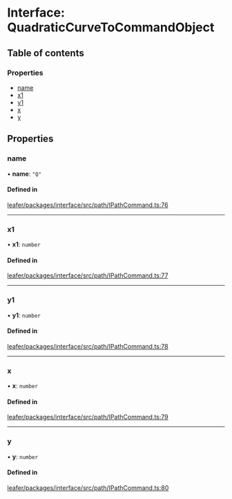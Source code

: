 # Interface: QuadraticCurveToCommandObject

## Table of contents

### Properties

- [name](QuadraticCurveToCommandObject.md#name)
- [x1](QuadraticCurveToCommandObject.md#x1)
- [y1](QuadraticCurveToCommandObject.md#y1)
- [x](QuadraticCurveToCommandObject.md#x)
- [y](QuadraticCurveToCommandObject.md#y)

## Properties

### name

• **name**: ``"Q"``

#### Defined in

[leafer/packages/interface/src/path/IPathCommand.ts:76](https://github.com/leaferjs/leafer/blob/4821e21/packages/interface/src/path/IPathCommand.ts#L76)

___

### x1

• **x1**: `number`

#### Defined in

[leafer/packages/interface/src/path/IPathCommand.ts:77](https://github.com/leaferjs/leafer/blob/4821e21/packages/interface/src/path/IPathCommand.ts#L77)

___

### y1

• **y1**: `number`

#### Defined in

[leafer/packages/interface/src/path/IPathCommand.ts:78](https://github.com/leaferjs/leafer/blob/4821e21/packages/interface/src/path/IPathCommand.ts#L78)

___

### x

• **x**: `number`

#### Defined in

[leafer/packages/interface/src/path/IPathCommand.ts:79](https://github.com/leaferjs/leafer/blob/4821e21/packages/interface/src/path/IPathCommand.ts#L79)

___

### y

• **y**: `number`

#### Defined in

[leafer/packages/interface/src/path/IPathCommand.ts:80](https://github.com/leaferjs/leafer/blob/4821e21/packages/interface/src/path/IPathCommand.ts#L80)
